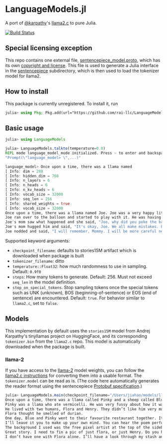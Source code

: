 # LanguageModels.jl

A port of
[@karpathy](https://github.com/karpathy)'s
[llama2.c](https://github.com/karpathy/llama2.c)
to pure Julia.

[![Build Status](https://github.com/rai-llc/LanguageModels.jl/actions/workflows/CI.yml/badge.svg?branch=main)](https://github.com/rai-llc/LanguageModels.jl/actions/workflows/CI.yml?query=branch%3Amain)

## Special licensing exception

This repo contains one external file, [sentencepiece_model.proto](https://github.com/google/sentencepiece/blob/635fe8423a249b6e081aacd290d8aef7476c6a28/src/sentencepiece_model.proto), which has its own [copyright and license](https://github.com/google/sentencepiece/blob/635fe8423a249b6e081aacd290d8aef7476c6a28/LICENSE).
This file is used to generate a Julia interface in the [sentencepiece](https://github.com/rai-llc/LanguageModels.jl/tree/main/src/sentencepiece) subdirectory,
which is then used to load the tokenizer model for llama2.

## How to install

This package is currently unregistered.
To install it, run

```jl
julia> using Pkg; Pkg.add(url="https://github.com/rai-llc/LanguageModels.jl")
```

## Basic usage

```jl
julia> using LanguageModels

julia> LanguageModels.talkto(temperature=0.0)
REPL mode language_model_mode initialized. Press ~ to enter and backspace to exit.
"Prompt(\"language_model> \",...)"

language_model> Once upon a time, there was a llama named
[ Info: dim = 288
[ Info: hidden_dim = 768
[ Info: n_layers = 6
[ Info: n_heads = 6
[ Info: n_kv_heads = 6
[ Info: vocab_size = 32000
[ Info: seq_len = 256
[ Info: shared_weights = true
[ Info: vocab_size = 32000
Once upon a time, there was a llama named Joe. Joe was a very happy little boy who loved to play. One day, Joe was playing in the park when he saw a big, red balloon. Joe was so excited and he wanted to play with it.
Joe ran over to the balloon and started to play with it. He was having so much fun, he didn't notice the balloon was getting bigger and bigger. Suddenly, the balloon popped and Joe was so sad.
Joe's mom saw what happened and she said, "Joe, why did you poke the balloon? You should be more careful." Joe felt very sorry and said, "I'm sorry, Mommy. I didn't mean to poke the balloon."
Joe's mom hugged him and said, "It's okay, Joe. We all make mistakes. But remember, it's important to be careful and think before you do something. That way, you can avoid accidents and stay safe."
Joe nodded and said, "I will remember, Mommy. I will be more careful next time."
```

Supported keyword arguments:
- `checkpoint_filename`: defaults to stories15M artifact which is downloaded when package is built
- `tokenizer_filename`: ditto
- `temperature::Float32`: how much randomness to use in sampling. Default: `0.9f0`
- `steps`: How many tokens to generate. Default: 256. Must not exceed `seq_len` in the model definition.
- `stop_on_special_tokens`. Stop sampling tokens once the special tokens such as UNK (unknown), BOS (beginning-of-sentence) or EOS (end of sentence) are encountered. Default: `true`. For behavior similar to `llama2.c`, set to `false`.

## Models

This implementation by default uses the `stories15M` model from Andrej Karpathy's tinyllamas project on HuggingFace, and its corresponding `tokenizer.bin` from the `llama2.c` repo.
This model is automatically downloaded when the package is built.

### llama-2
If you have access to the [llama-2](https://huggingface.co/meta-llama) model weights,
you can follow the [llama2.c instructions](https://github.com/karpathy/llama2.c#metas-llama-2-models)
for converting them into a usable format.
The `tokenizer.model` can be read as is. (The code here automatically generates the reader format using the sentencepiece [Protobuf specification](https://github.com/google/sentencepiece/blob/635fe8423a249b6e081aacd290d8aef7476c6a28/src/sentencepiece_model.proto).)


```jl
julia> LanguageModels.main(checkpoint_filename="/Users/jiahao/models/llama/llama-2-7b.bin", tokenizer_filename="/Users/jiahao/models/llama/tokenizer.model", tokenizer_loader=LanguageModels.load_sentencepiece_model, prompt="Once upon a time, there was a llama called",)
Once upon a time, there was a llama called Pinky and a sheep called Blue.
Pinky was a llama who ate vermicelli. He was very fussy about how it was cooked. He wanted it long, and hot and slightly damp. It was the only way he would eat it.
He lived with two humans, Flora and Henry. They didn’t like him very much. They found him funny-looking and they thought he was smelly.
Flora thought he smelled of durian.
One day, Blue and Pinky went to their favourite restaurant together. It was called Not Very Delicious at All.
I’ll leave it you to make up your own mind. You can hear the poem performed here.
The background I used was the free pixel artist at the top of the sidebar.
Great story. I need to fin a pic of just flora, or just Henry. Do you have one or do I need to make one?
I don’t have one with Flora alone. I’ll have a look through my stash and see if I can find one though.
```
